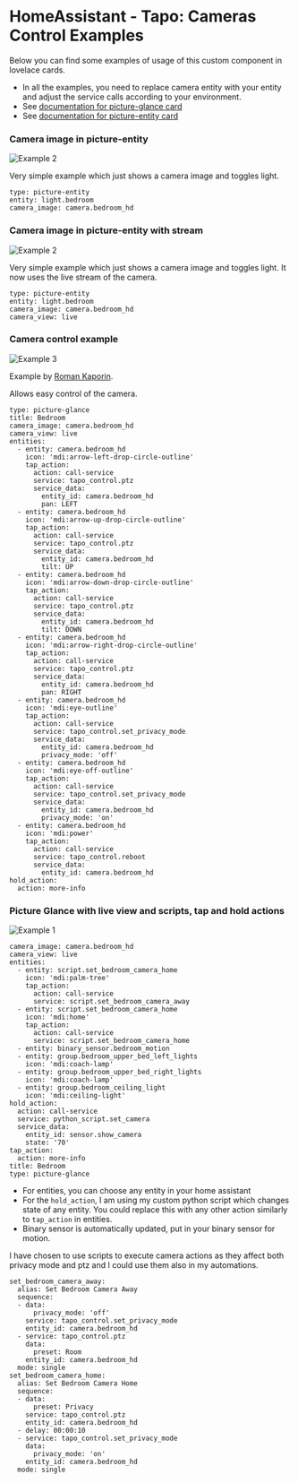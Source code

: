 # HomeAssistant - Tapo: Cameras Control Examples

Below you can find some examples of usage of this custom component in lovelace cards.

- In all the examples, you need to replace camera entity with your entity and adjust the service calls according to your environment.
- See [documentation for picture-glance card](https://www.home-assistant.io/lovelace/picture-glance/)
- See [documentation for picture-entity card](https://www.home-assistant.io/lovelace/picture-entity/)

### Camera image in picture-entity

![Example 2](example2.png)

Very simple example which just shows a camera image and toggles light.

```
type: picture-entity
entity: light.bedroom
camera_image: camera.bedroom_hd
```

### Camera image in picture-entity with stream

![Example 2](example2.png)

Very simple example which just shows a camera image and toggles light. It now uses the live stream of the camera.

```
type: picture-entity
entity: light.bedroom
camera_image: camera.bedroom_hd
camera_view: live
```

### Camera control example

![Example 3](example3.png)

Example by [Roman Kaporin](https://github.com/JurajNyiri/HomeAssistant-Tapo-Control/issues/15#issuecomment-705228868). 

Allows easy control of the camera.

```
type: picture-glance
title: Bedroom
camera_image: camera.bedroom_hd
camera_view: live
entities:
  - entity: camera.bedroom_hd
    icon: 'mdi:arrow-left-drop-circle-outline'
    tap_action:
      action: call-service
      service: tapo_control.ptz
      service_data:
        entity_id: camera.bedroom_hd
        pan: LEFT
  - entity: camera.bedroom_hd
    icon: 'mdi:arrow-up-drop-circle-outline'
    tap_action:
      action: call-service
      service: tapo_control.ptz
      service_data:
        entity_id: camera.bedroom_hd
        tilt: UP
  - entity: camera.bedroom_hd
    icon: 'mdi:arrow-down-drop-circle-outline'
    tap_action:
      action: call-service
      service: tapo_control.ptz
      service_data:
        entity_id: camera.bedroom_hd
        tilt: DOWN
  - entity: camera.bedroom_hd
    icon: 'mdi:arrow-right-drop-circle-outline'
    tap_action:
      action: call-service
      service: tapo_control.ptz
      service_data:
        entity_id: camera.bedroom_hd
        pan: RIGHT
  - entity: camera.bedroom_hd
    icon: 'mdi:eye-outline'
    tap_action:
      action: call-service
      service: tapo_control.set_privacy_mode
      service_data:
        entity_id: camera.bedroom_hd
        privacy_mode: 'off'
  - entity: camera.bedroom_hd
    icon: 'mdi:eye-off-outline'
    tap_action:
      action: call-service
      service: tapo_control.set_privacy_mode
      service_data:
        entity_id: camera.bedroom_hd
        privacy_mode: 'on'
  - entity: camera.bedroom_hd
    icon: 'mdi:power'
    tap_action:
      action: call-service
      service: tapo_control.reboot
      service_data:
        entity_id: camera.bedroom_hd
hold_action:
  action: more-info
```

### Picture Glance with live view and scripts, tap and hold actions

![Example 1](example1.png)

```
camera_image: camera.bedroom_hd
camera_view: live
entities:
  - entity: script.set_bedroom_camera_home
    icon: 'mdi:palm-tree'
    tap_action:
      action: call-service
      service: script.set_bedroom_camera_away
  - entity: script.set_bedroom_camera_home
    icon: 'mdi:home'
    tap_action:
      action: call-service
      service: script.set_bedroom_camera_home
  - entity: binary_sensor.bedroom_motion
  - entity: group.bedroom_upper_bed_left_lights
    icon: 'mdi:coach-lamp'
  - entity: group.bedroom_upper_bed_right_lights
    icon: 'mdi:coach-lamp'
  - entity: group.bedroom_ceiling_light
    icon: 'mdi:ceiling-light'
hold_action:
  action: call-service
  service: python_script.set_camera
  service_data:
    entity_id: sensor.show_camera
    state: '70'
tap_action:
  action: more-info
title: Bedroom
type: picture-glance
```

- For entities, you can choose any entity in your home assistant
- For the `hold_action`, I am using my custom python script which changes state of any entity. You could replace this with any other action similarly to `tap_action` in entities.
- Binary sensor is automatically updated, put in your binary sensor for motion.

I have chosen to use scripts to execute camera actions as they affect both privacy mode and ptz and I could use them also in my automations.

```
set_bedroom_camera_away:
  alias: Set Bedroom Camera Away
  sequence:
  - data:
      privacy_mode: 'off'
    service: tapo_control.set_privacy_mode
    entity_id: camera.bedroom_hd
  - service: tapo_control.ptz
    data:
      preset: Room
    entity_id: camera.bedroom_hd
  mode: single
set_bedroom_camera_home:
  alias: Set Bedroom Camera Home
  sequence:
  - data:
      preset: Privacy
    service: tapo_control.ptz
    entity_id: camera.bedroom_hd
  - delay: 00:00:10
  - service: tapo_control.set_privacy_mode
    data:
      privacy_mode: 'on'
    entity_id: camera.bedroom_hd
  mode: single
```
